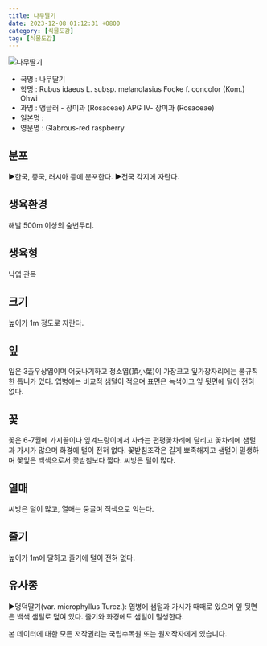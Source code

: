```yaml
---
title: 나무딸기
date: 2023-12-08 01:12:31 +0800
category: [식물도감]
tag: [식물도감]
---
```




![나무딸기](/fileUpload/plants/basic/Rosaceae/Rubus/10702/10702_1_th2.jpg)
- 국명 : 나무딸기
- 학명 : Rubus idaeus L. subsp. melanolasius Focke f. concolor (Kom.) Ohwi
- 과명 : 앵글러 - 장미과 (Rosaceae) APG Ⅳ- 장미과 (Rosaceae)
- 일본명 : 
- 영문명 : Glabrous-red raspberry


## 분포
▶한국, 중국, 러시아 등에 분포한다.▶전국 각지에 자란다.
## 생육환경
해발 500m 이상의 숲변두리.
## 생육형
낙엽 관목
## 크기
높이가 1m 정도로 자란다.
## 잎
잎은 3출우상엽이며 어긋나기하고 정소엽(頂小葉)이 가장크고 잎가장자리에는 불규칙한 톱니가 있다. 엽병에는 비교적 샘털이 적으며 표면은 녹색이고 잎 뒷면에 털이 전혀 없다.
## 꽃
꽃은 6-7월에 가지끝이나 잎겨드랑이에서 자라는 편평꽃차례에 달리고 꽃차례에 샘털과 가시가 많으며 화경에 털이 전혀 없다. 꽃받침조각은 길게 뾰족해지고 샘털이 밀생하며 꽃잎은 백색으로서 꽃받침보다 짧다. 씨방은 털이 많다.
## 열매
씨방은 털이 많고, 열매는 둥글며 적색으로 익는다.
## 줄기
높이가 1m에 달하고 줄기에 털이 전혀 없다.
## 유사종
▶멍덕딸기(var. microphyllus Turcz.): 엽병에 샘털과 가시가 때때로 있으며 잎 뒷면은 백색 샘털로 덮여 있다. 줄기와 화경에도 샘털이 밀생한다.






본 데이터에 대한 모든 저작권리는 국립수목원 또는 원저작자에게 있습니다.
